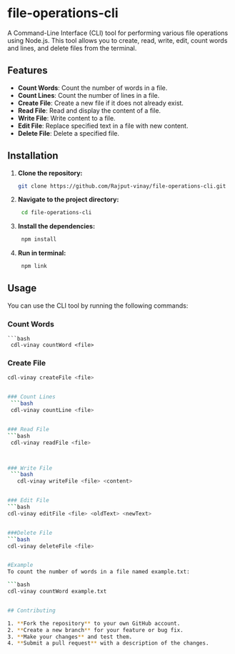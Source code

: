 # file-operations-cli

A Command-Line Interface (CLI) tool for performing various file operations using Node.js. This tool allows you to create, read, write, edit, count words and lines, and delete files from the terminal.

## Features

- **Count Words**: Count the number of words in a file.
- **Count Lines**: Count the number of lines in a file.
- **Create File**: Create a new file if it does not already exist.
- **Read File**: Read and display the content of a file.
- **Write File**: Write content to a file.
- **Edit File**: Replace specified text in a file with new content.
- **Delete File**: Delete a specified file.

## Installation

1. **Clone the repository:**

   ```bash
   git clone https://github.com/Rajput-vinay/file-operations-cli.git

2. **Navigate to the project directory:**

    ```bash
     cd file-operations-cli

3. **Install the dependencies:**
    ```bash
     npm install

 4. **Run in terminal:**
    ```bash
     npm link   

## Usage

You can use the CLI tool by running the following commands:

### Count Words

    ```bash
     cdl-vinay countWord <file>

### Create File
   ```bash
   cdl-vinay createFile <file>


### Count Lines
    ```bash
    cdl-vinay countLine <file>


### Read File
   ```bash
    cdl-vinay readFile <file>



### Write File
    ```bash
      cdl-vinay writeFile <file> <content>


### Edit File
  ```bash
   cdl-vinay editFile <file> <oldText> <newText>


###Delete File
 ```bash
  cdl-vinay deleteFile <file>


#Example
To count the number of words in a file named example.txt:

  ```bash
   cdl-vinay countWord example.txt


## Contributing

1. **Fork the repository** to your own GitHub account.
2. **Create a new branch** for your feature or bug fix.
3. **Make your changes** and test them.
4. **Submit a pull request** with a description of the changes.
